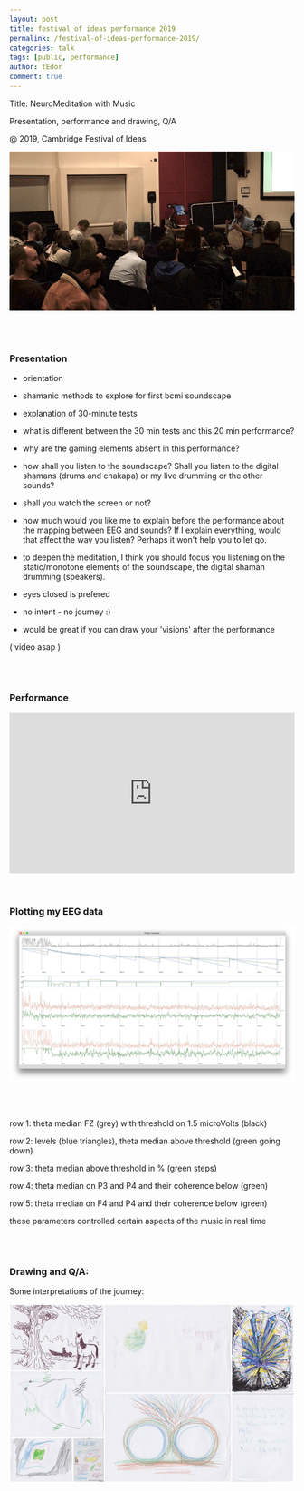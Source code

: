 ```yaml
---
layout: post
title: festival of ideas performance 2019
permalink: /festival-of-ideas-performance-2019/
categories: talk
tags: [public, performance]
author: tEdör
comment: true
---
```


Title: NeuroMeditation with Music

Presentation, performance and drawing, Q/A

@ 2019, Cambridge Festival of Ideas

![](../assets/images/20191026-cambridge-festival-of-ideas-01.jpg)

<br><br>

### Presentation
- orientation

- shamanic methods to explore for first bcmi soundscape

- explanation of 30-minute tests

- what is different between the 30 min tests and this 20 min performance?

- why are the gaming elements absent in this performance?

- how shall you listen to the soundscape? Shall you listen to the digital shamans (drums and chakapa) or my live drumming or the other sounds?

- shall you watch the screen or not?

- how much would you like me to explain before the performance about the mapping between EEG and sounds? If I explain everything, would that affect the way you listen? Perhaps it won't help you to let go.

- to deepen the meditation, I think you should focus you listening on the static/monotone elements of the soundscape, the digital shaman drumming (speakers).

- eyes closed is prefered

- no intent - no journey :)

- would be great if you can draw your 'visions' after the performance

( video asap )

<br>
<br>

### Performance

<div style="left: 0; width: 100%; height: 0; position: relative; padding-bottom: 56.2493%;"><iframe src="https://www.youtube.com/embed/lFVzwZtmecc?rel=0&amp;showinfo=0" style="border: 0; top: 0; left: 0; width: 100%; height: 100%; position: absolute;" allowfullscreen scrolling="no"></iframe></div>

<br>
<br>

### Plotting my EEG data

![](../assets/images/20191026-cambridge-festival-of-ideas-03.jpg)

<br>
<br>

row 1: theta median FZ (grey) with threshold on 1.5 microVolts (black)

row 2: levels (blue triangles), theta median above threshold (green going down)

row 3: theta median above threshold in % (green steps)

row 4: theta median on P3 and P4 and their coherence below (green)

row 5: theta median on F4 and P4 and their coherence below (green)

these parameters controlled certain aspects of the music in real time

<br>
<br>

### Drawing and Q/A:

Some interpretations of the journey:

![](../assets/images/20191026-cambridge-festival-of-ideas-02.jpg)


<br><br>
